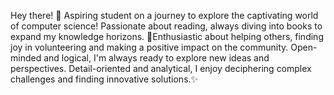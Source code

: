 Hey there! 🌟 Aspiring student on a journey to explore the captivating world of computer science!  Passionate about reading, always diving into books to expand my knowledge horizons.  🍃Enthusiastic about helping others, finding joy in volunteering and making a positive impact on the community. Open-minded and logical, I'm always ready to explore new ideas and perspectives.  Detail-oriented and analytical, I enjoy deciphering complex challenges and finding innovative solutions.✨
